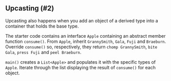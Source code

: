## Upcasting (#2)

Upcasting also happens when you add an object of a derived type into a
container that holds the base type.

The starter code contains an interface `Apple` containing an abstract member
function `consume()`. From `Apple`, inherit `GrannySmith`, `Gala`, `Fuji` and
`Braeburn`. Override `consume()` so, respectively, they return `chomp
GrannySmith`, `bite Gala`, `press Fuji` and `peel Braeburn`.

`main()` creates a `List<Apple>` and populates it with the specific types of
`Apple`. Iterate through the list displaying the result of `consume()` for each
object.